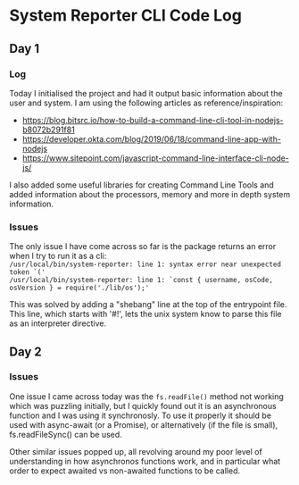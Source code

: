 # System Reporter CLI Code Log

## Day 1

### Log

Today I initialised the project and had it output basic information about the user and system. I am using the following articles as reference/inspiration:

- https://blog.bitsrc.io/how-to-build-a-command-line-cli-tool-in-nodejs-b8072b291f81
- https://developer.okta.com/blog/2019/06/18/command-line-app-with-nodejs
- https://www.sitepoint.com/javascript-command-line-interface-cli-node-js/

I also added some useful libraries for creating Command Line Tools and added information about the processors, memory and more in depth system information.

### Issues

The only issue I have come across so far is the package returns an error when I try to run it as a cli:  
`` /usr/local/bin/system-reporter: line 1: syntax error near unexpected token `(' ``  
`` /usr/local/bin/system-reporter: line 1: `const { username, osCode, osVersion } = require('./lib/os');'  ``

This was solved by adding a "shebang" line at the top of the entrypoint file. This line, which starts with '#!', lets the unix system know to parse this file as an interpreter directive.

## Day 2

### Issues

One issue I came across today was the `fs.readFile()` method not working which was puzzling initially, but I quickly found out it is an asynchronous function and I was using it synchronosly. To use it properly it should be used with async-await (or a Promise), or alternatively (if the file is small), fs.readFileSync() can be used.

Other similar issues popped up, all revolving around my poor level of understanding in how asynchronos functions work, and in particular what order to expect awaited vs non-awaited functions to be called.
